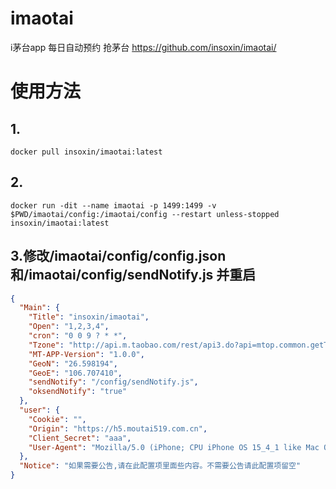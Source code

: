 # imaotai
i茅台app 每日自动预约 抢茅台
https://github.com/insoxin/imaotai/



# 使用方法
## 1.
```docker
docker pull insoxin/imaotai:latest
```
## 2.

```docker
docker run -dit --name imaotai -p 1499:1499 -v $PWD/imaotai/config:/imaotai/config --restart unless-stopped insoxin/imaotai:latest
```

## 3.修改/imaotai/config/config.json和/imaotai/config/sendNotify.js 并重启
```json
{
  "Main": {
    "Title": "insoxin/imaotai",
    "Open": "1,2,3,4",
    "cron": "0 0 9 ? * *",
    "Tzone": "http://api.m.taobao.com/rest/api3.do?api=mtop.common.getTimestamp",
    "MT-APP-Version": "1.0.0",
    "GeoN": "26.598194",
    "GeoE": "106.707410",
    "sendNotify": "/config/sendNotify.js",
    "oksendNotify": "true"
  },
  "user": {
    "Cookie": "",
    "Origin": "https://h5.moutai519.com.cn",
    "Client_Secret": "aaa",
    "User-Agent": "Mozilla/5.0 (iPhone; CPU iPhone OS 15_4_1 like Mac OS X) AppleWebKit/605.1.15 (KHTML, like Gecko) Mobile/15E148 moutaiapp/1.0.6 device-id/insoxin/imaotai"
  },
  "Notice": "如果需要公告,请在此配置项里面些内容。不需要公告请此配置项留空"
}

```
